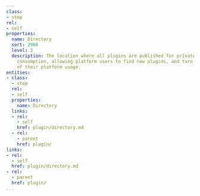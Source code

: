 ```yaml
---
class:
- stop
rel:
- self
properties:
  name: Directory
  sort: 2966
  level: 2
  description: The location where all plugins are published for private or public
    consumption, allowing platform users to find new plugins, and turn on as part
    of their platform usage.
entities:
- class:
  - stop
  rel:
  - self
  properties:
    name: Directory
  links:
  - rel:
    - self
    href: plugin/directory.md
  - rel:
    - parent
    href: plugin/
links:
- rel:
  - self
  href: plugin/directory.md
- rel:
  - parent
  href: plugin/
...
```

